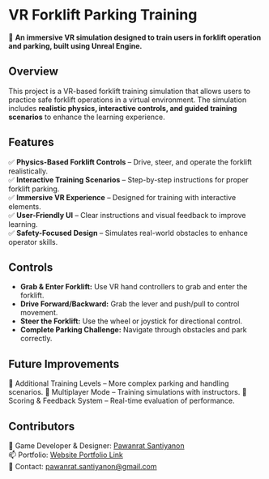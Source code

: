 # VR Forklift Parking Training  

🚀 **An immersive VR simulation designed to train users in forklift operation and parking, built using Unreal Engine.**  

## Overview  
This project is a VR-based forklift training simulation that allows users to practice safe forklift operations in a virtual environment. The simulation includes **realistic physics, interactive controls, and guided training scenarios** to enhance the learning experience.  

## Features  
✅ **Physics-Based Forklift Controls** – Drive, steer, and operate the forklift realistically.  
✅ **Interactive Training Scenarios** – Step-by-step instructions for proper forklift parking.  
✅ **Immersive VR Experience** – Designed for training with interactive elements.  
✅ **User-Friendly UI** – Clear instructions and visual feedback to improve learning.  
✅ **Safety-Focused Design** – Simulates real-world obstacles to enhance operator skills.  

## Controls  
- **Grab & Enter Forklift:** Use VR hand controllers to grab and enter the forklift.  
- **Drive Forward/Backward:** Grab the lever and push/pull to control movement.  
- **Steer the Forklift:** Use the wheel or joystick for directional control.  
- **Complete Parking Challenge:** Navigate through obstacles and park correctly.

## Future Improvements
🔹 Additional Training Levels – More complex parking and handling scenarios.
🔹 Multiplayer Mode – Training simulations with instructors.
🔹 Scoring & Feedback System – Real-time evaluation of performance.

## Contributors
👤  Game Developer & Designer: [Pawanrat Santiyanon](https://www.linkedin.com/in/pawanrat-santiyanon/) </br>
📫 Portfolio: [Website Portfolio Link](https://nookpawanrat.github.io/portfolio/) </br>
📧 Contact: pawanrat.santiyanon@gmail.com </br>
